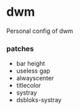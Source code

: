 # dwm
Personal config of dwm

### patches
- bar height
- useless gap
- alwayscenter
- titlecolor
- systray
- dsbloks-systray
